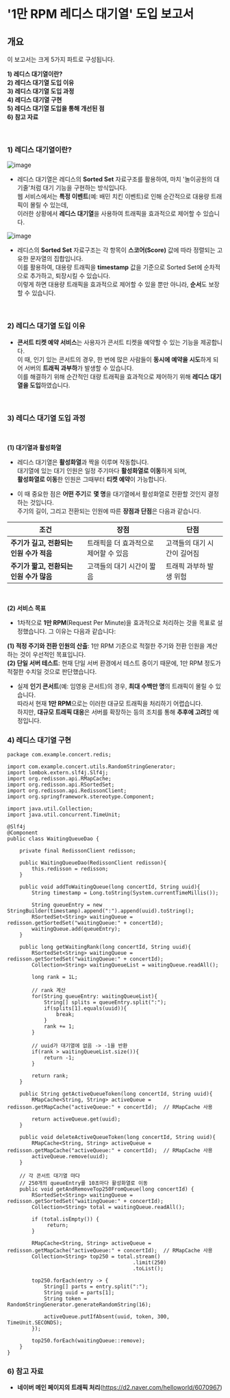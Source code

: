 

# '1만 RPM 레디스 대기열' 도입 보고서 

## 개요

이 보고서는 크게 5가지 파트로 구성됩니다.
  
**1) 레디스 대기열이란?** <br>
**2) 레디스 대기열 도입 이유** <br>
**3) 레디스 대기열 도입 과정** <br>
**4) 레디스 대기열 구현** <br>
**5) 레디스 대기열 도입을 통해 개선된 점** <br>
**6) 참고 자료** <br> 

<br> 

### 1) 레디스 대기열이란? 

![image](https://github.com/user-attachments/assets/da19bff3-8c3a-4432-b7ec-36c04a249212)
- 레디스 대기열은 레디스의 **Sorted Set** 자료구조를 활용하여, 마치 '놀이공원의 대기줄'처럼 대기 기능을 구현하는 방식입니다. <br>
  웹 서비스에서는 **특정 이벤트**(예: 배민 치킨 이벤트)로 인해 순간적으로 대용량 트래픽이 몰릴 수 있는데, <br>
  이러한 상황에서 **레디스 대기열**을 사용하여 트래픽을 효과적으로 제어할 수 있습니다. <br>


![image](https://github.com/user-attachments/assets/882719c4-04bd-4e20-a0ad-0dfe3abb2bc6)
- 레디스의 **Sorted Set** 자료구조는 각 항목이 **스코어(Score)** 값에 따라 정렬되는 고유한 문자열의 집합입니다. <br>
  이를 활용하여, 대용량 트래픽을 **timestamp** 값을 기준으로 Sorted Set에 순차적으로 추가하고, 퇴장시킬 수 있습니다. <br>
  이렇게 하면 대용량 트래픽을 효과적으로 제어할 수 있을 뿐만 아니라, **순서**도 보장할 수 있습니다.



<br> 


 ### 2) 레디스 대기열 도입 이유 

- **콘서트 티켓 예약 서비스**는 사용자가 콘서트 티켓을 예약할 수 있는 기능을 제공합니다. <br>
  이 때, 인기 있는 콘서트의 경우, 한 번에 많은 사람들이 **동시에 예약을 시도**하게 되어 서버의 **트래픽 과부하**가 발생할 수 있습니다. <br>
  이를 해결하기 위해 순간적인 대량 트래픽을 효과적으로 제어하기 위해 **레디스 대기열을 도입**하였습니다. <br>


<br> 


 ### 3) 레디스 대기열 도입 과정 

<br> 

**(1) 대기열과 활성화열**

- 레디스 대기열은 **활성화열**과 짝을 이루며 작동합니다. <br> 
  대기열에 있는 대기 인원은 일정 주기마다 **활성화열로 이동**하게 되며, <br>
  **활성화열로 이동**한 인원은 그때부터 **티켓 예약**이 가능합니다. <br> 
  
- 이 때 중요한 점은 **어떤 주기**로 **몇 명**을 대기열에서 활성화열로 전환할 것인지 결정하는 것입니다. <br> 
  주기의 길이, 그리고 전환되는 인원에 따른 **장점과 단점**은 다음과 같습니다. <br> 


| **조건**                                 | **장점**                                 | **단점**                               |
|------------------------------------------|------------------------------------------|----------------------------------------|
| **주기가 길고, 전환되는 인원 수가 적음** | 트래픽을 더 효과적으로 제어할 수 있음    | 고객들의 대기 시간이 길어짐           |
| **주기가 짧고, 전환되는 인원 수가 많음** | 고객들의 대기 시간이 짧음               | 트래픽 과부하 발생 위험                |


<br> 


**(2) 서비스 목표**
- 1차적으로 **1만 RPM**(Request Per Minute)을 효과적으로 처리하는 것을 목표로 설정했습니다. 그 이유는 다음과 같습니다: <br> 

**(1) 적정 주기와 전환 인원의 산출**: 1만 RPM 기준으로 적절한 주기와 전환 인원을 계산하는 것이 우선적인 목표입니다. <br> 
**(2) 단일 서버 테스트**: 현재 단일 서버 환경에서 테스트 중이기 때문에, 1만 RPM 정도가 적절한 수치일 것으로 판단했습니다. <br> 

- 실제 **인기 콘서트**(예: 임영웅 콘서트)의 경우, **최대 수백만 명**의 트래픽이 몰릴 수 있습니다. <br>
  따라서 현재 **1만 RPM**으로는 이러한 대규모 트래픽을 처리하기 어렵습니다. <br> 
  하지만, **대규모 트래픽 대응**은 서버를 확장하는 등의 조치를 통해 **추후에 고려**할 예정입니다. <br> 



 ### 4) 레디스 대기열 구현 


```
package com.example.concert.redis;

import com.example.concert.utils.RandomStringGenerator;
import lombok.extern.slf4j.Slf4j;
import org.redisson.api.RMapCache;
import org.redisson.api.RSortedSet;
import org.redisson.api.RedissonClient;
import org.springframework.stereotype.Component;

import java.util.Collection;
import java.util.concurrent.TimeUnit;

@Slf4j
@Component
public class WaitingQueueDao {

    private final RedissonClient redisson;

    public WaitingQueueDao(RedissonClient redisson){
        this.redisson = redisson;
    }

    public void addToWaitingQueue(long concertId, String uuid){
        String timestamp = Long.toString(System.currentTimeMillis());

        String queueEntry = new StringBuilder(timestamp).append(":").append(uuid).toString();
        RSortedSet<String> waitingQueue = redisson.getSortedSet("waitingQueue:" + concertId);
        waitingQueue.add(queueEntry);
    }

    public long getWaitingRank(long concertId, String uuid){
        RSortedSet<String> waitingQueue = redisson.getSortedSet("waitingQueue:" + concertId);
        Collection<String> waitingQueueList = waitingQueue.readAll();

        long rank = 1L;

        // rank 계산
        for(String queueEntry: waitingQueueList){
            String[] splits = queueEntry.split(":");
            if(splits[1].equals(uuid)){
                break;
            }
            rank += 1;
        }

        // uuid가 대기열에 없음 -> -1을 반환
        if(rank > waitingQueueList.size()){
            return -1;
        }

        return rank;
    }

    public String getActiveQueueToken(long concertId, String uuid){
        RMapCache<String, String> activeQueue = redisson.getMapCache("activeQueue:" + concertId);  // RMapCache 사용

        return activeQueue.get(uuid);
    }

    public void deleteActiveQueueToken(long concertId, String uuid){
        RMapCache<String, String> activeQueue = redisson.getMapCache("activeQueue:" + concertId);  // RMapCache 사용
        activeQueue.remove(uuid);
    }

    // 각 콘서트 대기열 마다
    // 250개의 queueEntry를 10초마다 활성화열로 이동
    public void getAndRemoveTop250FromQueue(long concertId) {
        RSortedSet<String> waitingQueue = redisson.getSortedSet("waitingQueue:" + concertId);
        Collection<String> total = waitingQueue.readAll();

        if (total.isEmpty()) {
             return;
        }

        RMapCache<String, String> activeQueue = redisson.getMapCache("activeQueue:" + concertId);  // RMapCache 사용
        Collection<String> top250 = total.stream()
                                         .limit(250)
                                         .toList();

        top250.forEach(entry -> {
            String[] parts = entry.split(":");
            String uuid = parts[1];
            String token = RandomStringGenerator.generateRandomString(16);

            activeQueue.putIfAbsent(uuid, token, 300, TimeUnit.SECONDS);
        });

        top250.forEach(waitingQueue::remove);
    }
}
```




### 6) 참고 자료
- **네이버 메인 페이지의 트래픽 처리**(https://d2.naver.com/helloworld/6070967)





  
